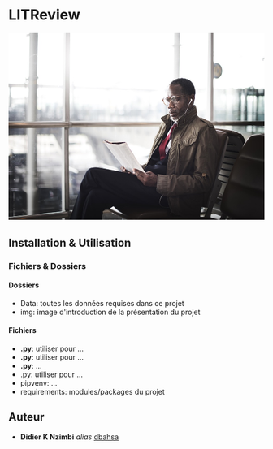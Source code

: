 # LITReview
![LITReview](media/black-bus-man-airport.jpg)
## Installation & Utilisation
### Fichiers & Dossiers
#### Dossiers
* Data: toutes les données requises dans ce projet
* img: image d'introduction de la présentation du projet
#### Fichiers
* **.py**: utiliser pour ...
* **.py**: utiliser pour ...
* **.py**: ...
* .py: utiliser pour ...
* pipvenv: ...
* requirements: modules/packages du projet
## Auteur
* **Didier K Nzimbi** _alias_ [dbahsa](https://github.com/dbahsa)
<!-- ![optimal_algo](img/sol_fin_opt.png) -->

